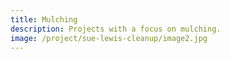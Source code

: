 ```yaml
---
title: Mulching
description: Projects with a focus on mulching.
image: /project/sue-lewis-cleanup/image2.jpg
---
```

